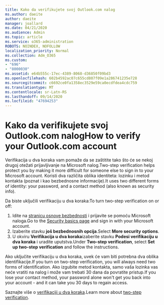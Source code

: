 ```yaml
---
title: Kako da verifikujete svoj Outlook.com nalog
ms.author: daeite
author: daeite
manager: joallard
ms.date: 04/21/2020
ms.audience: Admin
ms.topic: article
ms.service: o365-administration
ROBOTS: NOINDEX, NOFOLLOW
localization_priority: Normal
ms.collection: Adm_O365
ms.custom:
- "696"
- "8000030"
ms.assetid: e64b555c-17ec-4389-8068-d36850f09bd3
ms.openlocfilehash: 602b4592ac07c655cd807f09e1a286741235e728
ms.sourcegitcommit: c6692ce0fa1358ec3529e59ca0ecdfdea4cdc759
ms.translationtype: MT
ms.contentlocale: sr-Latn-RS
ms.lasthandoff: 09/14/2020
ms.locfileid: "47694253"
---
```

# <a name="how-to-verify-your-outlookcom-account"></a><span data-ttu-id="b3b7e-102">Kako da verifikujete svoj Outlook.com nalog</span><span class="sxs-lookup"><span data-stu-id="b3b7e-102">How to verify your Outlook.com account</span></span>

<span data-ttu-id="b3b7e-103">Verifikacija u dva koraka vam pomaže da se zaštitite tako što će se nekoj drugoj otežati prijavljivanje na Microsoft nalog.</span><span class="sxs-lookup"><span data-stu-id="b3b7e-103">Two-step verification helps protect you by making it more difficult for someone else to sign in to your Microsoft account.</span></span> <span data-ttu-id="b3b7e-104">Koristi dva različita oblika identiteta: lozinku i metod kontakta (poznat i kao bezbednosne informacije).</span><span class="sxs-lookup"><span data-stu-id="b3b7e-104">It uses two different forms of identity: your password, and a contact method (also known as security info).</span></span>
  
<span data-ttu-id="b3b7e-105">Da biste uključili verifikaciju u dva koraka:</span><span class="sxs-lookup"><span data-stu-id="b3b7e-105">To turn two-step verification on or off:</span></span>
  
1. <span data-ttu-id="b3b7e-106">Idite na [stranicu osnove bezbednosti](https://go.microsoft.com/fwlink/?linkid=842325) i prijavite se pomoću Microsoft naloga.</span><span class="sxs-lookup"><span data-stu-id="b3b7e-106">Go to the [Security basics page](https://go.microsoft.com/fwlink/?linkid=842325) and sign in with your Microsoft account.</span></span>
2. <span data-ttu-id="b3b7e-107">Izaberite stavku **još bezbednosnih opcija**.</span><span class="sxs-lookup"><span data-stu-id="b3b7e-107">Select **More security options**.</span></span>
3. <span data-ttu-id="b3b7e-108">U okviru **Verifikacija u dva koraka**izaberite stavku **Podesi verifikaciju u dva koraka** i uradite uputstva.</span><span class="sxs-lookup"><span data-stu-id="b3b7e-108">Under **Two-step verification**, select **Set up two-step verification** and follow the instructions.</span></span>

<span data-ttu-id="b3b7e-109">Ako uključite verifikaciju u dva koraka, uvek će vam biti potrebna dva oblika identifikacije.</span><span class="sxs-lookup"><span data-stu-id="b3b7e-109">If you turn on two-step verification, you will always need two forms of identification.</span></span> <span data-ttu-id="b3b7e-110">Ako izgubite metod kontakta, samo vaša lozinka vas neće vratiti na nalog i može vam trebati 30 dana da povratite pristup.</span><span class="sxs-lookup"><span data-stu-id="b3b7e-110">If you lose your contact method, your password alone won't get you back into your account - and it can take you 30 days to regain access.</span></span>
  
<span data-ttu-id="b3b7e-111">Saznajte više o [verifikaciji u dva koraka](https://go.microsoft.com/fwlink/?linkid=872270).</span><span class="sxs-lookup"><span data-stu-id="b3b7e-111">Learn more about [two-step verification](https://go.microsoft.com/fwlink/?linkid=872270).</span></span>
  